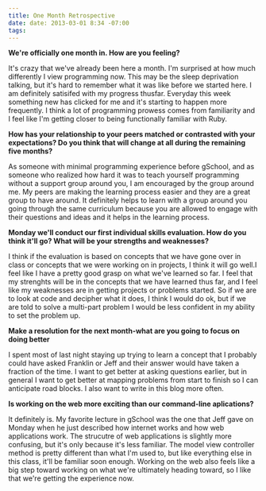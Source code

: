 ```yaml
---
title: One Month Retrospective
date: date: 2013-03-01 8:34 -07:00
tags:
---
```


<b>We're officially one month in.  How are you feeling?</b>

It's crazy that we've already been here a month.  I'm surprised at how much differently I view programming now.  This may be the sleep deprivation talking, but it's hard to remember what it was like before we started here.  I am definitely satisifed with my progress thusfar.  Everyday this week something new has clicked for me and it's starting to happen more frequently.  I think a lot of programming prowess comes from familiarity and I feel like I'm getting closer to being functionally familiar with Ruby.

<b>How has your relationship to your peers matched or contrasted with your expectations? Do you think that will change at all during the remaining five months?</b>

As someone with minimal programming experience before gSchool, and as someone who realized how hard it was to teach yourself programming without a support group around you, I am encouraged by the group around me.  My peers are making the learning process easier and they are a great group to have around.  It definitely helps to learn with a group around you going through the same curriculum because you are allowed to engage with their questions and ideas and it helps in the learning process.  

<b> Monday we'll conduct our first individual skills evaluation.  How do you think it'll go? What will be your strengths and weaknesses?</b>

I think if the evaluation is based on concepts that we have gone over in class or concepts that we were working on in projects, I think it will go well.I feel like I have a pretty good grasp on what we've learned so far.  I feel that my strenghts will be in the concepts that we have learned thus far, and I feel like my weaknesses are in getting projects or problems started.  So if we are to look at code and decipher what it does, I think I would do ok, but if we are told to solve a multi-part problem I would be less confident in my ability to set the problem up.

<b>Make a resolution for the next month-what are you going to focus on doing better</b>

I spent most of last night staying up trying to learn a concept that I probably could have asked Franklin or Jeff and their answer would have taken a fraction of the time.  I want to get better at asking questions earlier, but in general I want to get better at mapping problems from start to finish so I can anticipate road blocks.  I also want to write in this blog more often.

<b>Is working on the web more exciting than our command-line aplications?</b>

It definitely is.  My favorite lecture in gSchool was the one that Jeff gave on Monday when he just described how internet works and how web applications work.  The strucutre of web applications is slightly more confusing, but it's only because it's less familiar.  The model view controller method is pretty different than what I'm used to, but like everything else in this class, it'll be familiar soon enough.  Working on the web also feels like a big step toward working on what we're ultimately heading toward, so I like that we're getting the experience now.
